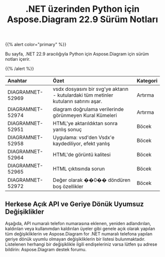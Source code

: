 ﻿---
title: .NET üzerinden Python için Aspose.Diagram 22.9 Sürüm Notları
type: docs
weight: 18
url: /tr/python-net/aspose-diagram-for-python-via-net-22-9-release-notes/
---
{{% alert color="primary" %}} 

Bu sayfa, .NET 22.9 aracılığıyla Python için Aspose.Diagram için sürüm notları içerir.

{{% /alert %}} 

|**Anahtar**|**Özet**|**Kategori**|
|:- |:- |:- |
|DIAGRAMNET-52969|vsdx dosyasını bir svg'ye aktarın - kutulardaki tüm metinler kutuların satırını aşar.|Artırma|
|DIAGRAMNET-52974|diagram doğrulama verilerinde görünmeyen Kural Kümeleri|Artırma|
|DIAGRAMNET-52951|HTML'ye aktarıldıktan sonra yanlış sonuç|Böcek|
|DIAGRAMNET-52958|Uygulama: vsd'den Vsdx'e kaydediliyor, efekt yanlış|Böcek|
|DIAGRAMNET-52964|HTML'de görüntü kalitesi|Böcek|
|DIAGRAMNET-52965|HTML çıktısında sorun|Böcek|
|DIAGRAMNET-52972|Değer olarak ��0�� döndüren boş özellikler|Böcek|

## **Herkese Açık API ve Geriye Dönük Uyumsuz Değişiklikler**
Aşağıda, API numaralı telefon numarasına eklenen, yeniden adlandırılan, kaldırılan veya kullanımdan kaldırılan üyeler gibi genele açık olarak yapılan tüm değişikliklerin ve Aspose.Diagram for .NET numaralı telefona yapılan geriye dönük uyumlu olmayan değişikliklerin bir listesi bulunmaktadır. Listelenen herhangi bir değişiklikle ilgili endişeleriniz varsa lütfen şu adrese bildirin: Aspose.Diagram destek forumu.